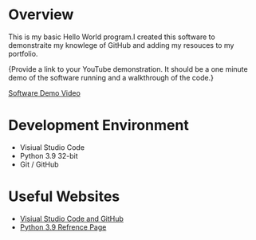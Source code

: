 # Overview

This is my basic Hello World program.I created this software to demonstraite my knowlege of GitHub and adding my resouces to my portfolio.

{Provide a link to your YouTube demonstration.  It should be a one minute demo of the software running and a walkthrough of the code.}

[Software Demo Video](http://youtube.link.goes.here)

# Development Environment

* Visiual Studio Code
* Python 3.9 32-bit
* Git / GitHub

# Useful Websites

* [Visiual Studio Code and GitHub](https://code.visualstudio.com/docs/editor/versioncontrol)
* [Python 3.9 Refrence Page](https://docs.python.org/3/library/)